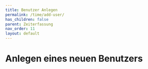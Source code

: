 ```yaml
---
title: Benutzer Anlegen
permalink: /time/add-user/
has_children: false
parent: Zeiterfassung
nav_order: 11
layout: default
---
```


# Anlegen eines neuen Benutzers

